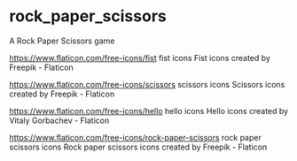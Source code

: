 # rock_paper_scissors

A Rock Paper Scissors game

https://www.flaticon.com/free-icons/fist fist icons Fist icons created by Freepik - Flaticon

https://www.flaticon.com/free-icons/scissors scissors icons Scissors icons created by Freepik - Flaticon

https://www.flaticon.com/free-icons/hello hello icons Hello icons created by Vitaly Gorbachev - Flaticon

https://www.flaticon.com/free-icons/rock-paper-scissors rock paper scissors icons Rock paper scissors icons created by Freepik - Flaticon
